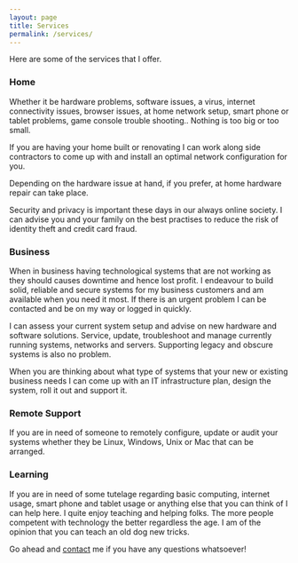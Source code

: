 ```yaml
---
layout: page
title: Services
permalink: /services/
---
```

Here are some of the services that I offer.

### Home
Whether it be hardware problems, software issues, a virus, internet connectivity issues, browser issues, at home network setup, smart phone or tablet problems, game console trouble shooting.. Nothing is too big or too small.

If you are having your home built or renovating I can work along side contractors to come up with and install an optimal network configuration for you.

Depending on the hardware issue at hand, if you prefer, at home hardware repair can take place.

Security and privacy is important these days in our always online society. I can advise you and your family on the best practises to reduce the risk of identity theft and credit card fraud.

### Business
When in business having technological systems that are not working as they should causes downtime and hence lost profit. I endeavour to build solid, reliable and secure systems for my business customers and am available when you need it most. If there is an urgent problem I can be contacted and be on my way or logged in quickly.

I can assess your current system setup and advise on new hardware and software solutions. Service, update, troubleshoot and manage currently running systems, networks and servers. Supporting legacy and obscure systems is also no problem.

When you are thinking about what type of systems that your new or existing business needs I can come up with an IT infrastructure plan, design the system, roll it out and support it.

### Remote Support
If you are in need of someone to remotely configure, update or audit your systems whether they be Linux, Windows, Unix or Mac that can be arranged.

### Learning
If you are in need of some tutelage regarding basic computing, internet usage, smart phone and tablet usage or anything else that you can think of I can help here. I quite enjoy teaching and helping folks. The more people competent with technology the better regardless the age. I am of the opinion that you can teach an old dog new tricks.

Go ahead and [contact](../contact) me if you have any questions whatsoever!
